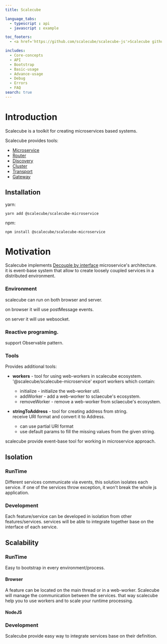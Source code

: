 ```yaml
---
title: Scalecube

language_tabs:
  - typescript : api
  - javascript : example

toc_footers:
  - <a href='https://github.com/scalecube/scalecube-js'>Scalecube github</a>

includes:
  - Core-concepts
  - API
  - Bootstrap
  - Basic-usage
  - Advance-usage
  - Debug
  - Errors
  - FAQ
search: true
---
```


# Introduction

Scalecube is a toolkit for creating microservices based systems.

Scalecube provides tools: 
 
* [Microservice](#bootstrap)  
* [Router](#router)  
* [Discovery](#discovery)  
* [Cluster](#cluster)  
* [Transport](#transport)  
* [Gateway](#gateway)  


## Installation

yarn:

`
yarn add @scalecube/scalecube-microservice
`

npm:

`
npm install @scalecube/scalecube-microservice
` 

# Motivation

Scalecube implements [Decouple by interface](https://en.wikipedia.org/wiki/Loose_coupling) microservice's architecture.  
it is event-base system that allow to create loosely coupled services in a distributed environment.
 
### Environment

scalecube can run on both browser and server.

on browser it will use postMessage events.

on server it will use websocket.

### Reactive programing.

support Observable pattern.

### Tools

Provides additional tools:

* **workers** - tool for using web-workers in scalecube ecosystem.
  '@scalecube/scalecube-microservice' export workers which contain:
   * initialize - initialize the web-worker util.
   * addWorker - add a web-worker to sclaecube's ecosystem.
   * removeWorker -  remove a web-worker from sclaecube's ecosystem.

* **stringToAddress** - tool for creating address from string.  
receive URI format and convert it to Address.
  * can use partial URI format
  * use default params to fill the missing values from the given string.
  
  

scalecube provide event-base tool for working in microservice approach.

## Isolation

### RunTime 
Different services communicate via events, this solution isolates each service.
if one of the services throw exception, it won't break the whole js application.

### Development 
Each feature/service can be developed in isolation from other features/services.
services will be able to integrate together base on the interface of each service.

## Scalability

### RunTime
Easy to bootstrap in every environment/process.

#### Browser
A feature can be located on the main thread or in a web-worker.
Scalecube will manage the communication between the services.
that way scalecube help you to use workers and to scale your runtime processing.

#### NodeJS

 

### Development
Scalecube provide easy way to integrate services base on their definition.

